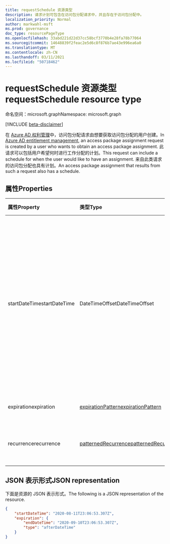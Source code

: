 ```yaml
---
title: requestSchedule 资源类型
description: 请求计划可包含在访问包分配请求中，并且存在于访问包分配中。
localization_priority: Normal
author: markwahl-msft
ms.prod: governance
doc_type: resourcePageType
ms.openlocfilehash: 33abd221d22d37cc58bcf3770b4e28fa78b77064
ms.sourcegitcommit: 14648839f2feac2e5d6c8f876b7ae43e996ea6a0
ms.translationtype: MT
ms.contentlocale: zh-CN
ms.lasthandoff: 03/11/2021
ms.locfileid: "50718462"
---
```

# <a name="requestschedule-resource-type"></a><span data-ttu-id="4bce9-103">requestSchedule 资源类型</span><span class="sxs-lookup"><span data-stu-id="4bce9-103">requestSchedule resource type</span></span>

<span data-ttu-id="4bce9-104">命名空间：microsoft.graph</span><span class="sxs-lookup"><span data-stu-id="4bce9-104">Namespace: microsoft.graph</span></span>

[!INCLUDE [beta-disclaimer](../../includes/beta-disclaimer.md)]

<span data-ttu-id="4bce9-105">在 [Azure AD 权利管理](entitlementmanagement-root.md)中，访问包分配请求由想要获取访问包分配的用户创建。</span><span class="sxs-lookup"><span data-stu-id="4bce9-105">In [Azure AD entitlement management](entitlementmanagement-root.md), an access package assignment request is created by a user who wants to obtain an access package assignment.</span></span> <span data-ttu-id="4bce9-106">此请求可以包括用户希望何时进行工作分配的计划。</span><span class="sxs-lookup"><span data-stu-id="4bce9-106">This request can include a schedule for when the user would like to have an assignment.</span></span>  <span data-ttu-id="4bce9-107">来自此类请求的访问包分配也具有计划。</span><span class="sxs-lookup"><span data-stu-id="4bce9-107">An access package assignment that results from such a request also has a schedule.</span></span>

## <a name="properties"></a><span data-ttu-id="4bce9-108">属性</span><span class="sxs-lookup"><span data-stu-id="4bce9-108">Properties</span></span>

| <span data-ttu-id="4bce9-109">属性</span><span class="sxs-lookup"><span data-stu-id="4bce9-109">Property</span></span>     | <span data-ttu-id="4bce9-110">类型</span><span class="sxs-lookup"><span data-stu-id="4bce9-110">Type</span></span>        | <span data-ttu-id="4bce9-111">说明</span><span class="sxs-lookup"><span data-stu-id="4bce9-111">Description</span></span> |
|:-------------|:------------|:------------|
|<span data-ttu-id="4bce9-112">startDateTime</span><span class="sxs-lookup"><span data-stu-id="4bce9-112">startDateTime</span></span>|<span data-ttu-id="4bce9-113">DateTimeOffset</span><span class="sxs-lookup"><span data-stu-id="4bce9-113">DateTimeOffset</span></span>|<span data-ttu-id="4bce9-114">时间戳类型表示采用 ISO 8601 格式的日期和时间信息，始终采用 UTC 时区。</span><span class="sxs-lookup"><span data-stu-id="4bce9-114">The Timestamp type represents date and time information using ISO 8601 format and is always in UTC time.</span></span> <span data-ttu-id="4bce9-115">例如，2014 年 1 月 1 日午夜 UTC 为 `2014-01-01T00:00:00Z`。</span><span class="sxs-lookup"><span data-stu-id="4bce9-115">For example, midnight UTC on Jan 1, 2014 is `2014-01-01T00:00:00Z`.</span></span>|
|<span data-ttu-id="4bce9-116">expiration</span><span class="sxs-lookup"><span data-stu-id="4bce9-116">expiration</span></span>|[<span data-ttu-id="4bce9-117">expirationPattern</span><span class="sxs-lookup"><span data-stu-id="4bce9-117">expirationPattern</span></span>](expirationpattern.md)|<span data-ttu-id="4bce9-118">访问应过期的时间。</span><span class="sxs-lookup"><span data-stu-id="4bce9-118">When the access should expire.</span></span>|
|<span data-ttu-id="4bce9-119">recurrence</span><span class="sxs-lookup"><span data-stu-id="4bce9-119">recurrence</span></span>|[<span data-ttu-id="4bce9-120">patternedRecurrence</span><span class="sxs-lookup"><span data-stu-id="4bce9-120">patternedRecurrence</span></span>](patternedrecurrence.md)|<span data-ttu-id="4bce9-121">对于定期访问。</span><span class="sxs-lookup"><span data-stu-id="4bce9-121">For recurring access.</span></span> <span data-ttu-id="4bce9-122">目前未使用。</span><span class="sxs-lookup"><span data-stu-id="4bce9-122">Not used at present.</span></span>|

## <a name="json-representation"></a><span data-ttu-id="4bce9-123">JSON 表示形式</span><span class="sxs-lookup"><span data-stu-id="4bce9-123">JSON representation</span></span>

<span data-ttu-id="4bce9-124">下面是资源的 JSON 表示形式。</span><span class="sxs-lookup"><span data-stu-id="4bce9-124">The following is a JSON representation of the resource.</span></span>

<!-- {
  "blockType": "resource",
  "optionalProperties": [

  ],
  "@odata.type": "microsoft.graph.requestSchedule"
}-->

```json
{
    "startDateTime": "2020-08-11T23:06:53.307Z",
    "expiration": {
        "endDateTime": "2020-09-10T23:06:53.307Z",
        "type": "afterDateTime"
    }
}
```

<!-- uuid: 16cd6b66-4b1a-43a1-adaf-3a886856ed98
2019-02-04 14:57:30 UTC -->
<!-- {
  "type": "#page.annotation",
  "description": "requestSchedule resource",
  "keywords": "",
  "section": "documentation",
  "tocPath": ""
}-->


